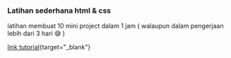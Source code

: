 ### Latihan sederhana html & css

latihan membuat 10 mini project dalam 1 jam ( walaupun dalam pengerjaan lebih dari 3 hari :sweat_smile: )

[link tutorial](https://youtu.be/8GPPJpiLqHk){target="_blank"}
